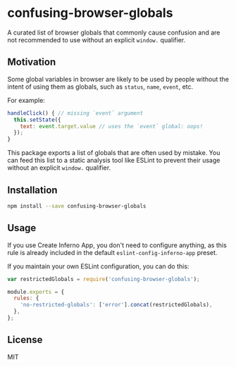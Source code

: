 # confusing-browser-globals

A curated list of browser globals that commonly cause confusion and are not recommended to use without an explicit `window.` qualifier.

## Motivation

Some global variables in browser are likely to be used by people without the intent of using them as globals, such as `status`, `name`, `event`, etc.

For example:

```js
handleClick() { // missing `event` argument
  this.setState({
  	text: event.target.value // uses the `event` global: oops!
  });
}
```

This package exports a list of globals that are often used by mistake. You can feed this list to a static analysis tool like ESLint to prevent their usage without an explicit `window.` qualifier.

## Installation

```sh
npm install --save confusing-browser-globals
```

## Usage

If you use Create Inferno App, you don't need to configure anything, as this rule is already included in the default `eslint-config-inferno-app` preset.

If you maintain your own ESLint configuration, you can do this:

```js
var restrictedGlobals = require('confusing-browser-globals');

module.exports = {
  rules: {
    'no-restricted-globals': ['error'].concat(restrictedGlobals),
  },
};
```

## License

MIT
